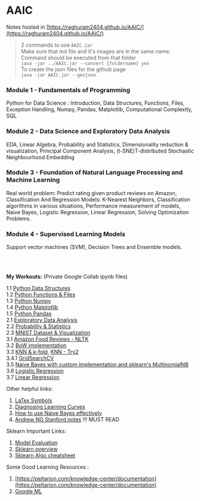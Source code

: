 # AAIC

Notes hosted in [https://raghuram2404.github.io/AAIC/](https://raghuram2404.github.io/AAIC/)

> 2 commands to use `AAIC.jar`  
> Make sure that md file and it's images are in the same name. Command should be executed from that folder  
> `java -jar ../AAIC.jar --convert {foldername} yes`  
> To create the json files for the github page  
> `java -jar AAIC.jar --genjson`

### Module 1 - Fundamentals of Programming
Python for Data Science : Introduction, Data Structures, Functions, Files, Exception Handling, Numpy, Pandas, Matplotlib, Computational Complexity, SQL

### Module 2 - Data Science and Exploratory Data Analysis
EDA, Linear Algebra, Probability and Statistics, Dimensionality reduction & visualization, Principal Component Analysis, (t-SNE)T-distributed Stochastic Neighbourhood Embedding

### Module 3 - Foundation of Natural Language Processing and Machine Learning
Real world problem: Predict rating given product reviews on Amazon,  Classification And Regression Models: K-Nearest Neighbors, Classification algorithms in various situations, Performance measurement of models, Naive Bayes, Logistic Regression, Linear Regression, Solving Optimization Problems.

### Module 4 - Supervised Learning Models
Support vector machines (SVM), Decision Trees and Ensemble models.

<br /><br />

**My Workouts:** (Private Google Collab ipynb files)  

1.1 [Python Data Structures](https://colab.research.google.com/drive/1y0AaVoz_lMVuWPykrGL4ps-f_Y6zjHeP?authuser=1)  
1.2 [Python Functions & Files](https://colab.research.google.com/drive/1x-4lk6G41667XPSgDq7X_tUd7un6hHH5?authuser=1)  
1.3 [Python Numpy](https://colab.research.google.com/drive/1nRbBIrXV7no_oTUt5BJwFsBZyGWDM2w4?authuser=1#scrollTo=fSBCxNXqQpxM)  
1.4 [Python Matplotlib](https://colab.research.google.com/drive/1IaXH-9Kt_8D5eFW60VJsha0fvjSqYAht?authuser=1)  
1.5 [Python Pandas](https://colab.research.google.com/drive/15TZOFwNSSHi3KThDgev7Q48P_dXOxoLP?authuser=1)  
2.1 [Exploratory Data Analysis](https://colab.research.google.com/drive/1lUSLJFXK46_K7q7IfJq4JSdP426PWhPq?authuser=1)  
2.2 [Probability & Statistics](https://colab.research.google.com/drive/1-UZ_1Y1Hp563hL7T8brsJzME-P-bJXkW?authuser=1)  
2.3 [MNIST Dataset & Visualization](https://colab.research.google.com/drive/1VlaTW1Egz5vXNrK-aOwkcDpPxO-OcT3D?authuser=1)  
3.1 [Amazon Food Reviews - NLTK](https://colab.research.google.com/drive/1_GfKuT3_BtQlAxH7xmteQD0Sh9qqNOSu?authuser=1)  
3.2 [BoW implementation](https://colab.research.google.com/drive/1Rd5Mx6eeBiIemInxY1y2hZvMkA3oZoaP?authuser=1#scrollTo=JQDj94EcflkN)  
3.3 [KNN & k-fold](https://colab.research.google.com/drive/1iqJtquXlfDVC6YoBSTAjtlZH2uAOg04u?authuser=1), [KNN - Try2](https://colab.research.google.com/drive/1MzlS_y0oj3U9AJu_itFIHa4VDuBz0cMM?authuser=1#scrollTo=8AXnkBbi7nda)   
3.4.1 [GridSearchCV](https://colab.research.google.com/drive/1JUhuYOFuxsEcbu8xtX0rg8E0okHOHJQE?authuser=1)  
3.5 [Naive Bayes with custom implementation and sklearn's MultinomialNB](https://colab.research.google.com/drive/1xJYdhKwFAVuNR4ZLa7QScVb3EPoIg3HA?authuser=1#scrollTo=jSLGw-wricFq)  
3.6 [Logistic Regression](https://colab.research.google.com/drive/1iJ83HA6fm0WdluUFuoe0N9NeI8yw6rLo?authuser=1#scrollTo=cV9kCTaAXbW_)  
3.7 [Linear Regression](https://colab.research.google.com/drive/1lfxvvbNNMqaQPd7rq5FR-_wtOovS23dZ?authuser=1#scrollTo=NSy97yF35SML)  

Other helpful links:

1. [LaTex Symbols](https://gist.github.com/LKS90/252ac41bd4a173be35b0)  
2. [Diagnosing Learning Curves](https://machinelearningmastery.com/learning-curves-for-diagnosing-machine-learning-model-performance/)  
3. [How to use Naive Bayes effectively](https://towardsdatascience.com/naive-bayes-classifier-how-to-successfully-use-it-in-python-ecf76a995069)
4. [Andrew NG Stanford notes](http://cs229.stanford.edu/notes2020spring/) !!! MUST READ


Sklearn Important Links:

1. [Model Evaluation](https://scikit-learn.org/stable/modules/model_evaluation.html)
2. [Sklearn overview](https://scikit-learn.org/stable/user_guide.html)
3. [Sklearn Algo cheatsheet](https://scikit-learn.org/stable/tutorial/machine_learning_map/index.html)


Some Good Learning Resources :

1. [https://peltarion.com/knowledge-center/documentation](https://peltarion.com/knowledge-center/documentation)
2. [Google ML](https://developers.google.com/machine-learning/crash-course)
